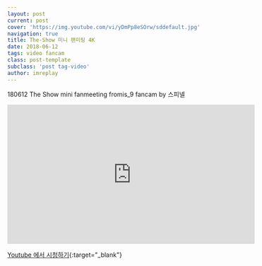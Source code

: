```yaml
---
layout: post
current: post
cover: 'https://img.youtube.com/vi/yDmPp8eSOrw/sddefault.jpg'
navigation: true
title: The-Show 미니 팬미팅 4K
date: 2018-06-12
tags: video fancam
class: post-template
subclass: 'post tag-video'
author: imreplay
---
```


180612 The Show mini fanmeeting fromis_9 fancam by 스피넬

<iframe width="560" height="315" src="https://www.youtube.com/embed/yDmPp8eSOrw?rel=0" frameborder="0" allow="autoplay; encrypted-media" allowfullscreen></iframe>


[Youtube 에서 시청하기](https://www.youtube.com/watch?v=yDmPp8eSOrw){:target="_blank"}